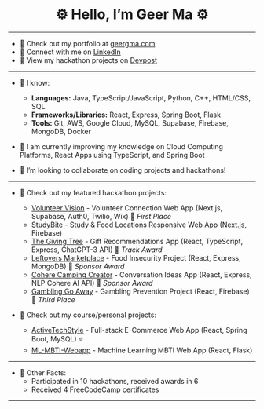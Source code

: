 <h1 align="center">⚙️ Hello, I’m Geer Ma ⚙️</h1>

---

- 💼 Check out my portfolio at [geergma.com](https://www.geergma.com/)
- 🔗 Connect with me on [LinkedIn](https://www.linkedin.com/in/geerma)
- 👀 View my hackathon projects on [Devpost](https://devpost.com/geerma)

---

- 📙 I know:
  - **Languages:** Java, TypeScript/JavaScript, Python, C++, HTML/CSS, SQL
  - **Frameworks/Libraries:** React, Express, Spring Boot, Flask
  - **Tools:** Git, AWS, Google Cloud, MySQL, Supabase, Firebase, MongoDB, Docker

- 🌱 I am currently improving my knowledge on Cloud Computing Platforms, React Apps using TypeScript, and Spring Boot

- 💞️ I’m looking to collaborate on coding projects and hackathons!

---

- 📖 Check out my featured hackathon projects:
  - [Volunteer Vision](https://github.com/geerma/volunteer-vision) - Volunteer Connection Web App (Next.js, Supabase, Auth0, Twilio, Wix) 🥇 *First Place*
  - [StudyBite](https://github.com/geerma/StudyBite) - Study & Food Locations Responsive Web App (Next.js, Firebase) 
  - [The Giving Tree](https://github.com/geerma/thegivingtree) - Gift Recommendations App (React, TypeScript, Express, ChatGPT-3 API) 🏅 *Track Award*
  - [Leftovers Marketplace](https://github.com/geerma/leftoversmarketplace) - Food Insecurity Project (React, Express, MongoDB) 🏅 *Sponsor Award*
  - [Cohere Camping Creator](https://github.com/geerma/CohereCampingCreator) - Conversation Ideas App (React, Express, NLP Cohere AI API) 🏅 *Sponsor Award*
  - [Gambling Go Away](https://github.com/geerma/GamblingGoAway) - Gambling Prevention Project (React, Firebase) 🥉 *Third Place*

- 📖 Check out my course/personal projects:
  - [ActiveTechStyle](https://github.com/geerma/activetechstyle) - Full-stack E-Commerce Web App (React, Spring Boot, MySQL) :star:
  - [ML-MBTI-Webapp](https://github.com/geerma/ml-mbti-webapp) - Machine Learning MBTI Web App (React, Flask)

---

- 🎨 Other Facts:
  - Participated in 10 hackathons, received awards in 6
  - Received 4 FreeCodeCamp certificates

---
